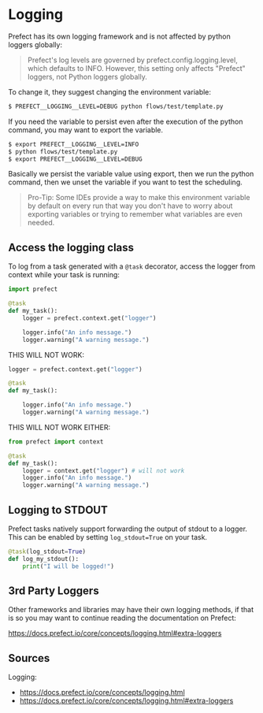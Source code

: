 # Logging

Prefect has its own logging framework and is
not affected by python loggers globally:

>Prefect's log levels are governed by prefect.config.logging.level, which defaults to INFO. However, this setting only affects "Prefect" loggers, not Python loggers globally.

To change it, they suggest changing the environment variable:

```bash
$ PREFECT__LOGGING__LEVEL=DEBUG python flows/test/template.py
```

If you need the variable to persist even after
the execution of the python command, you may
want to export the variable.

```bash
$ export PREFECT__LOGGING__LEVEL=INFO 
$ python flows/test/template.py
$ export PREFECT__LOGGING__LEVEL=DEBUG
```

Basically we persist the variable value using export,
then we run the python command, then we unset the
variable if you want to test the scheduling.

> Pro-Tip: Some IDEs provide a way to make this
> environment variable by default on every run
> that way you don't have to worry about 
> exporting variables or trying to remember
> what variables are even needed.

## Access the logging class

To log from a task generated with a `@task` decorator,
access the logger from context while your task is running:

```python
import prefect

@task
def my_task():
    logger = prefect.context.get("logger")

    logger.info("An info message.")
    logger.warning("A warning message.")
```

THIS WILL NOT WORK:

```python
logger = prefect.context.get("logger")

@task
def my_task():

    logger.info("An info message.")
    logger.warning("A warning message.")
```

THIS WILL NOT WORK EITHER:

```python
from prefect import context

@task
def my_task():
    logger = context.get("logger") # will not work
    logger.info("An info message.")
    logger.warning("A warning message.")
```

## Logging to STDOUT

Prefect tasks natively support forwarding the output of
stdout to a logger. This can be enabled by setting
`log_stdout=True` on your task.

```python
@task(log_stdout=True)
def log_my_stdout():
    print("I will be logged!")
```

## 3rd Party Loggers

Other frameworks and libraries may have their own
logging methods, if that is so you may want to
continue reading the documentation on Prefect:

https://docs.prefect.io/core/concepts/logging.html#extra-loggers

## Sources

Logging:
- https://docs.prefect.io/core/concepts/logging.html
- https://docs.prefect.io/core/concepts/logging.html#extra-loggers
